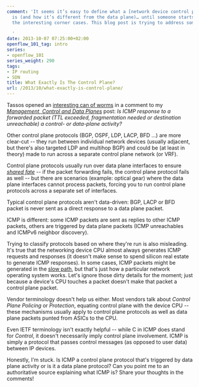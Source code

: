 ```yaml
---
comment: 'It seems it’s easy to define what a [network device control plane](/2013/08/management-control-and-data-planes-in/)
  is (and how it’s different from the data plane)… until someone starts unearthing
  the interesting corner cases. This blog post is trying to address some of them.

  '
date: 2013-10-07 07:25:00+02:00
openflow_101_tag: intro
series:
- openflow_101
series_weight: 290
tags:
- IP routing
- SDN
title: What Exactly Is The Control Plane?
url: /2013/10/what-exactly-is-control-plane/
---
```

Tassos opened an [interesting can of worms](/2013/08/management-control-and-data-planes-in/#c568301941276652542) in a comment to my [*Management, Control and Data Planes*](/2013/08/management-control-and-data-planes-in/) post: *Is ICMP response to a forwarded packet (TTL exceeded, fragmentation needed or destination unreachable) a control- or data-plane activity?*
<!--more-->
Other control plane protocols (BGP, OSPF, LDP, LACP, BFD \...) are more clear-cut -- they run between individual network devices (usually adjacent, but there's also targeted LDP and multihop BGP) and could be (at least in theory) made to run across a separate control plane network (or VRF).

Control plane protocols usually run over data plane interfaces to ensure [*shared fate*](http://en.wikipedia.org/wiki/Fate-sharing) -- if the packet forwarding fails, the control plane protocol fails as well -- but there are scenarios (example: optical gear) where the data plane interfaces cannot process packets, forcing you to run control plane protocols across a separate set of interfaces.

Typical control plane protocols aren't data-driven: BGP, LACP or BFD packet is never sent as a direct response to a data plane packet.

ICMP is different: some ICMP packets are sent as replies to other ICMP packets, others are triggered by data plane packets (ICMP unreachables and ICMPv6 neighbor discovery).

Trying to classify protocols based on where they're run is also misleading. It's true that the networking device CPU almost always generates ICMP requests and responses (it doesn't make sense to spend silicon real estate to generate ICMP responses). In some cases, ICMP packets might be generated in the [slow path](/2013/02/process-fast-and-cef-switching-and/), but that's just how a particular network operating system works. Let's ignore those dirty details for the moment; just because a device's CPU touches a packet doesn't make that packet a control plane packet.

Vendor terminology doesn't help us either. Most vendors talk about *Control Plane Policing* or *Protection*, equating control plane with the device CPU -- these mechanisms usually apply to control plane protocols as well as data plane packets punted from ASICs to the CPU.

Even IETF terminology isn't exactly helpful -- while C in ICMP does stand for *Control*, it doesn't necessarily imply control plane involvement. ICMP is simply a protocol that passes control messages (as opposed to user data) between IP devices.

Honestly, I'm stuck. Is ICMP a control plane protocol that's triggered by data plane activity or is it a data plane protocol? Can you point me to an authoritative source explaining what ICMP is? Share your thoughts in the comments!
